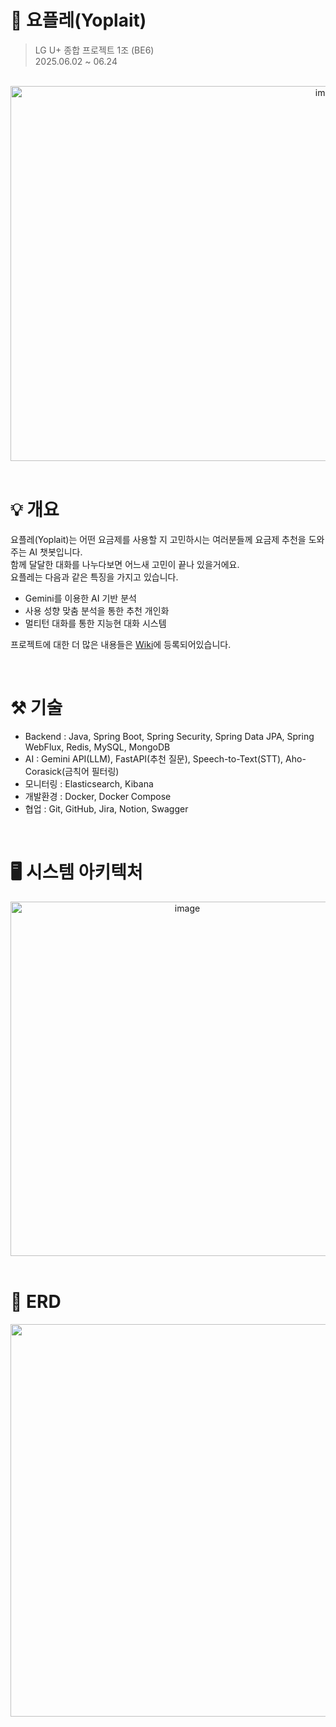 # 🍦 요플레(Yoplait)
> LG U+ 종합 프로젝트 1조 (BE6)  
> 2025.06.02 ~ 06.24

<br>
<div align = "center">
<img width="1000" height="600" alt="image" src="https://github.com/user-attachments/assets/110fe4f9-71ae-4b0f-a93c-c1421de374dd" />
</div>
<br>

# 💡 개요
요플레(Yoplait)는 어떤 요금제를 사용할 지 고민하시는 여러분들께 요금제 추천을 도와주는 AI 챗봇입니다.  
함께 달달한 대화를 나누다보면 어느새 고민이 끝나 있을거에요.  
요플레는 다음과 같은 특징을 가지고 있습니다.

- Gemini를 이용한 AI 기반 분석  
- 사용 성향 맞춤 분석을 통한 추천 개인화  
- 멀티턴 대화를 통한 지능현 대화 시스템  

프로젝트에 대한 더 많은 내용들은 [Wiki](https://github.com/taeaeaexin/URECA-Middle-Yoplait/wiki)에 등록되어있습니다.

<br>

# ⚒️ 기술
- Backend : Java, Spring Boot, Spring Security, Spring Data JPA, Spring WebFlux, Redis, MySQL, MongoDB
- AI : Gemini API(LLM), FastAPI(추천 질문), Speech-to-Text(STT), Aho-Corasick(금칙어 필터링)
- 모니터링 : Elasticsearch, Kibana
- 개발환경 : Docker, Docker Compose
- 협업 : Git, GitHub, Jira, Notion, Swagger

<br>

# 🖥️ 시스템 아키텍처

<div align = "center">
<img width="550" height="567" alt="image" src="https://github.com/user-attachments/assets/78917029-87d4-4d3f-aa7a-ef7d991d1505" />
</div>
<br>

# 💾 ERD

<div align = "center">
<img width="1136" height="628" alt="image" src="https://github.com/user-attachments/assets/35fc044e-bcb7-4794-a7f3-3b6bbf0b0959" />
</div>
<br>

